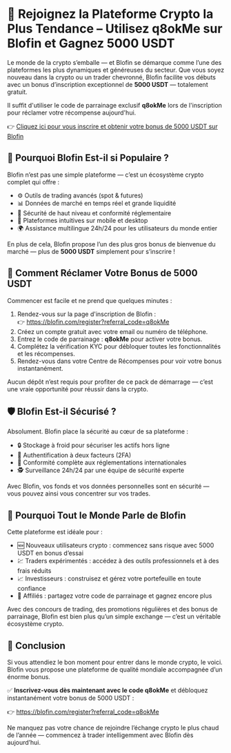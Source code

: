 <h1>🚀 Rejoignez la Plateforme Crypto la Plus Tendance – Utilisez <strong>q8okMe</strong> sur <strong>Blofin</strong> et Gagnez <strong>5000 USDT</strong></h1>
  
  <p>Le monde de la crypto s’emballe — et Blofin se démarque comme l’une des plateformes les plus dynamiques et généreuses du secteur. Que vous soyez nouveau dans la crypto ou un trader chevronné, Blofin facilite vos débuts avec un bonus d’inscription exceptionnel de <strong>5000 USDT</strong> — totalement gratuit.</p>
  
  <p>Il suffit d'utiliser le code de parrainage exclusif <strong>q8okMe</strong> lors de l'inscription pour réclamer votre récompense aujourd'hui.</p>
  
  <p>👉 <a href="https://blofin.com/register?referral_code=q8okMe" target="_blank">Cliquez ici pour vous inscrire et obtenir votre bonus de 5000 USDT sur Blofin</a></p>



  <h2>🎁 Pourquoi Blofin Est-il si Populaire ?</h2>
  <p>Blofin n’est pas une simple plateforme — c’est un écosystème crypto complet qui offre :</p>
  <ul>
    <li>⚙️ Outils de trading avancés (spot & futures)</li>
    <li>📊 Données de marché en temps réel et grande liquidité</li>
    <li>🔐 Sécurité de haut niveau et conformité réglementaire</li>
    <li>📱 Plateformes intuitives sur mobile et desktop</li>
    <li>🌍 Assistance multilingue 24h/24 pour les utilisateurs du monde entier</li>
  </ul>
  <p>En plus de cela, Blofin propose l’un des plus gros bonus de bienvenue du marché — plus de <strong>5000 USDT</strong> simplement pour s’inscrire !</p>



  <h2>💸 Comment Réclamer Votre Bonus de 5000 USDT</h2>
  <p>Commencer est facile et ne prend que quelques minutes :</p>
  <ol>
    <li>Rendez-vous sur la page d'inscription de Blofin :<br>
    👉 <a href="https://blofin.com/register?referral_code=q8okMe" target="_blank">https://blofin.com/register?referral_code=q8okMe</a></li>
    <li>Créez un compte gratuit avec votre email ou numéro de téléphone.</li>
    <li>Entrez le code de parrainage : <strong>q8okMe</strong> pour activer votre bonus.</li>
    <li>Complétez la vérification KYC pour débloquer toutes les fonctionnalités et les récompenses.</li>
    <li>Rendez-vous dans votre Centre de Récompenses pour voir votre bonus instantanément.</li>
  </ol>
  <p>Aucun dépôt n’est requis pour profiter de ce pack de démarrage — c’est une vraie opportunité pour réussir dans la crypto.</p>


  <h2>🛡️ Blofin Est-il Sécurisé ?</h2>
  <p>Absolument. Blofin place la sécurité au cœur de sa plateforme :</p>
  <ul>
    <li>🔒 Stockage à froid pour sécuriser les actifs hors ligne</li>
    <li>📲 Authentification à deux facteurs (2FA)</li>
    <li>🧾 Conformité complète aux réglementations internationales</li>
    <li>🕵️ Surveillance 24h/24 par une équipe de sécurité experte</li>
  </ul>
  <p>Avec Blofin, vos fonds et vos données personnelles sont en sécurité — vous pouvez ainsi vous concentrer sur vos trades.</p>



  <h2>🌟 Pourquoi Tout le Monde Parle de Blofin</h2>
  <p>Cette plateforme est idéale pour :</p>
  <ul>
    <li>🆕 Nouveaux utilisateurs crypto : commencez sans risque avec 5000 USDT en bonus d’essai</li>
    <li>💹 Traders expérimentés : accédez à des outils professionnels et à des frais réduits</li>
    <li>📈 Investisseurs : construisez et gérez votre portefeuille en toute confiance</li>
    <li>🤝 Affiliés : partagez votre code de parrainage et gagnez encore plus</li>
  </ul>
  <p>Avec des concours de trading, des promotions régulières et des bonus de parrainage, Blofin est bien plus qu’un simple exchange — c’est un véritable écosystème crypto.</p>

  <h2>🎯 Conclusion</h2>
  <p>Si vous attendiez le bon moment pour entrer dans le monde crypto, le voici. Blofin vous propose une plateforme de qualité mondiale accompagnée d’un énorme bonus.</p>
  <p>✅ <strong>Inscrivez-vous dès maintenant avec le code q8okMe</strong> et débloquez instantanément votre bonus de 5000 USDT :</p>
  <p>👉 <a href="https://blofin.com/register?referral_code=q8okMe" target="_blank">https://blofin.com/register?referral_code=q8okMe</a></p>
  <p>Ne manquez pas votre chance de rejoindre l’échange crypto le plus chaud de l’année — commencez à trader intelligemment avec Blofin dès aujourd’hui.</p>
</body>
</html>
